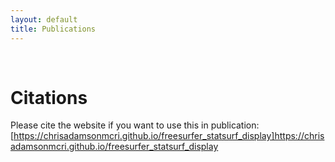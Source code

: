```yaml
---
layout: default
title: Publications
---
```

<br>


# Citations

Please cite the website if you want to use this in publication: [https://chrisadamsonmcri.github.io/freesurfer_statsurf_display]https://chrisadamsonmcri.github.io/freesurfer_statsurf_display